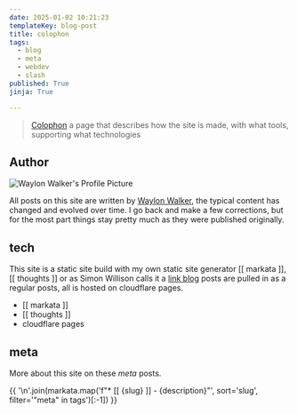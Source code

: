 ```yaml
---
date: 2025-01-02 10:21:23
templateKey: blog-post
title: colophon
tags:
  - blog
  - meta
  - webdev
  - slash
published: True
jinja: True

---
```


> [Colophon](https://indieweb.org/colophon) a page that describes how the site is made, with what tools, supporting what technologies

## Author

![Waylon Walker's Profile Picture](https://images.waylonwalker.com/profile.webp)

All posts on this site are written by [Waylon
Walker](https://waylonwalker.com), the typical content has changed and evolved
over time.  I go back and make a few corrections, but for the most part things
stay pretty much as they were published originally.

## tech

This site is a static site build with my own static site generator [[ markata
]], [[ thoughts ]] or as Simon Willison calls it a [link
blog](https://simonwillison.net/2024/Dec/22/link-blog/#atom-everything) posts
are pulled in as a regular posts, all is hosted on cloudflare pages.

* [[ markata ]]
* [[ thoughts ]]
* cloudflare pages

## meta

More about this site on these _meta_ posts.

{{ '\n'.join(markata.map('f"* [[ {slug} ]] - {description}"', sort='slug', filter='"meta" in tags')[:-1]) }}
